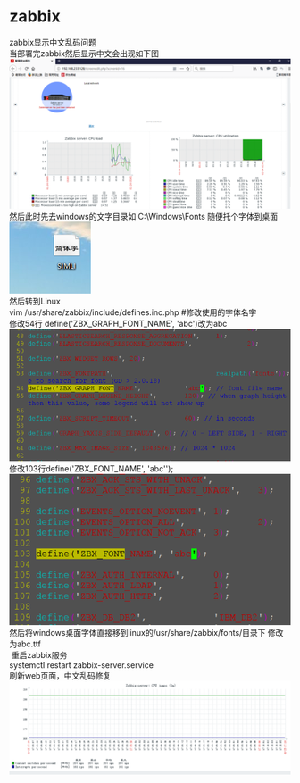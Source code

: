 # zabbix  
zabbix显示中文乱码问题  
当部署完zabbix然后显示中文会出现如下图  
![image59](https://github.com/now521/zabbix_picture/blob/master/59.png)<br> 
然后此时先去windows的文字目录如 C:\Windows\Fonts 随便托个字体到桌面  
[![image40](https://github.com/now521/zabbix_picture/blob/master/40.png)](https://github.com/now521/zabbix_picture/blob/master/abc.TTF)<br/> 
然后转到Linux  
vim /usr/share/zabbix/include/defines.inc.php #修改使用的字体名字  
修改54行 define('ZBX_GRAPH_FONT_NAME', 'abc')改为abc  
![image41](https://github.com/now521/zabbix_picture/blob/master/41.png)  
修改103行define('ZBX_FONT_NAME', 'abc'');  
![image42](https://github.com/now521/zabbix_picture/blob/master/42.png)  
然后将windows桌面字体直接移到linux的/usr/share/zabbix/fonts/目录下 修改为abc.ttf  
 重启zabbix服务  
systemctl restart zabbix-server.service  
刷新web页面，中文乱码修复  
![image43](https://github.com/now521/zabbix_picture/blob/master/43.png)  
